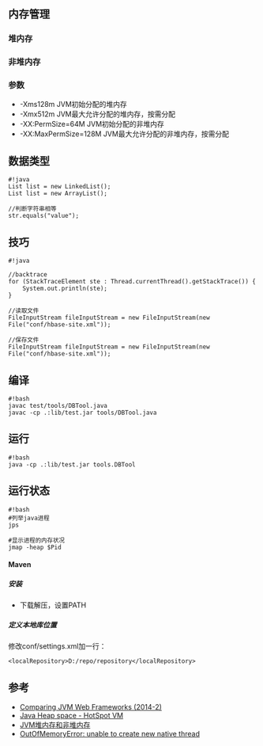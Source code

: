 ## 内存管理
### 堆内存
### 非堆内存
### 参数
* -Xms128m JVM初始分配的堆内存
* -Xmx512m JVM最大允许分配的堆内存，按需分配
* -XX:PermSize=64M JVM初始分配的非堆内存
* -XX:MaxPermSize=128M JVM最大允许分配的非堆内存，按需分配

## 数据类型
```
#!java
List list = new LinkedList();
List list = new ArrayList();

//判断字符串相等
str.equals("value");
```

## 技巧
```
#!java

//backtrace
for (StackTraceElement ste : Thread.currentThread().getStackTrace()) {
    System.out.println(ste);
}

//读取文件
FileInputStream fileInputStream = new FileInputStream(new File("conf/hbase-site.xml"));

//保存文件
FileInputStream fileInputStream = new FileInputStream(new File("conf/hbase-site.xml"));

```

## 编译
```
#!bash
javac test/tools/DBTool.java
javac -cp .:lib/test.jar tools/DBTool.java
```

## 运行
```
#!bash
java -cp .:lib/test.jar tools.DBTool
```

## 运行状态
```
#!bash
#列举java进程
jps

#显示进程的内存状况
jmap -heap $Pid
```

#### Maven

##### 安装
* 下载解压，设置PATH

##### 定义本地库位置
修改conf/settings.xml加一行：
```
<localRepository>D:/repo/repository</localRepository> 
```

## 参考
* [Comparing JVM Web Frameworks (2014-2)](http://www.slideshare.net/mraible/comparing-jvm-web-frameworks-february-2014)
* [Java Heap space - HotSpot VM](https://wiki.apache.org/hadoop/Hbase/Shell)
* [JVM堆内存和非堆内存](http://w.gdu.me/wiki/Java/JVM_Heap_Non-heap.html)
* [OutOfMemoryError: unable to create new native thread](http://javaeesupportpatterns.blogspot.de/2012/09/outofmemoryerror-unable-to-create-new.html)